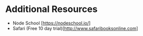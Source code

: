 # Additional Resources

* Node School [https://nodeschool.io/]
* Safari (Free 10 day trial)[http://www.safaribooksonline.com]

```
```
